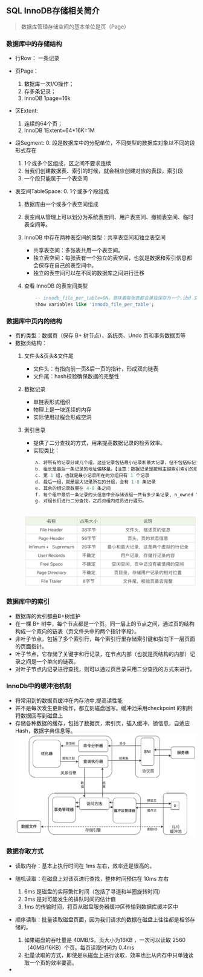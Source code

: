 ## SQL InnoDB存储相关简介 ##
> 数据库管理存储空间的基本单位是页（Page）

###  数据库中的存储结构 ###
- 行Row： 一条记录
- 页Page：
    1. 数据库一次I/O操作；
    2. 存多条记录；
    3. InnoDB 1page=16k

- 区Extent: 
    1. 连续的64个页；
    2. InnoDB 1Extent=64*16K=1M

- 段Segment: 
    0. 段是数据库中的分配单位，不同类型的数据库对象以不同的段形式存在
    1. 1个或多个区组成，区之间不要求连续
    2. 当我们创建数据表、索引的时候，就会相应创建对应的表段，索引段
    3. 一个段只能属于一个表空间

- 表空间TableSpace:
    0. 1个或多个段组成
    1. 数据库由一个或多个表空间组成
    2. 表空间从管理上可以划分为系统表空间、用户表空间、撤销表空间、临时表空间等。
    3. InnoDB 中存在两种表空间的类型：共享表空间和独立表空间
        - 共享表空间：多张表共用一个表空间。
        - 独立表空间：每张表有一个独立的表空间，也就是数据和索引信息都会保存在自己的表空间中。
        - 独立的表空间可以在不同的数据库之间进行迁移
        
    4. 查看 InnoDB 的表空间类型
        ```SQL
            -- innodb_file_per_table=ON，意味着每张表都会单独保存为一个.ibd 文件。
            show variables like 'innodb_file_per_table';
        ```

### 数据库中页内的结构 ###
- 页的类型：数据页（保存 B+ 树节点）、系统页、Undo 页和事务数据页等
- 数据页结构：
    1. 文件头&页头&文件尾
        - 文件头：有指向前一页&后一页的指针，形成双向链表
        - 文件尾：hash校验确保数据的完整性

    2. 数据记录
        - 单链表形式组织
        - 物理上是一块连续的内存
        - 实际使用过程会形成空洞

    3. 索引目录
        - 提供了二分查找的方式，用来提高数据记录的检索效率。
        - 实现类比：
        ```SQL
            a. 将所有的记录分成几个组，这些记录包括最小记录和最大记录，但不包括标记为“已删除”的记录
            b. 组长是最后一条记录的地址偏移量。【注意：数据记录是按照主键索引索引的顺序排列的】
            c. 第 1 组，也就是最小记录所在的分组只有 1 个记录
            d. 最后一组，就是最大记录所在的分组，会有 1-8 条记录
            e. 其余的组记录数量在 4-8 条之间
            f. 每个组中最后一条记录的头信息中会存储该组一共有多少条记录, n_owned 字段
            g. 对组长们进行二分查找，之后对组内成员进行遍历。
           
        ```

        ![mysql-page-structure.png](mysql-page-structure.png)

### 数据库中的索引 ###
- 数据库的索引都由B+树维护
- 在一棵 B+ 树中，每个节点都是一个页。同一层上的节点之间，通过页的结构构成一个双向的链表（页文件头中的两个指针字段）。
- 非叶子节点，包括了多个索引行，每个索引行里存储索引键和指向下一层页面的页面指针。
- 叶子节点，它存储了关键字和行记录，在节点内部（也就是页结构的内部）记录之间是一个单向的链表。
- 对叶子节点内记录进行查找，则可以通过页目录采用二分查找的方式来进行。

### InnoDb中的缓冲池机制 ###
- 将常用到的数据页缓冲在内存池中,提高读性能
- 并不是每次发生更新操作，都立刻磁盘回写。缓冲池采用checkpoint 的机制将数据回写到磁盘上
- 存储各种数据的缓存，包括了数据页，索引页，插入缓冲，锁信息，自适应Hash，数据字典信息等。
    ![mysql-innodb-cache-pool.png](mysql-innodb-cache-pool.png)

### 数据存取方式 ###
- 读取内存：基本上执行时间在 1ms 左右，效率还是很高的。
- 随机读取：在磁盘上对该页进行查找，整体时间预估在 10ms 左右
    1. 6ms 是磁盘的实际繁忙时间（包括了寻道和半圈旋转时间）
    2. 3ms 是对可能发生的排队时间的估计值
    3. 1ms 的传输时间，将页从磁盘服务器缓冲区传输到数据库缓冲区中

- 顺序读取：批量读取磁盘页面，因为我们请求的数据在磁盘上往往都是相邻存储的。
    1. 如果磁盘的吞吐量是 40MB/S，页大小为16KB ，一次可以读取 2560（40MB/16KB）个页。每页读取时间为 0.4ms
    2. 批量读取的方式，即使是从磁盘上进行读取，效率也比从内存中只单独读取一个页的效率要高。

- 










